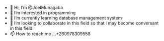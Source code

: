 - 👋 Hi, I’m @JoelMunagaba
- 👀 I’m interested in programming 
- 🌱 I’m currently learning database management system
- 💞️ I’m looking to collaborate in this field so that i may become conversant in this field
- 📫 How to reach me ...+260978309558

<!---
JoelMunagaba/JoelMunagaba is a ✨ special ✨ repository because its `README.md` (this file) appears on your GitHub profile.
You can click the Preview link to take a look at your changes.
--->
